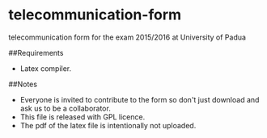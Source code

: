 # telecommunication-form
telecommunication form for the exam 2015/2016 at University of Padua

##Requirements
- Latex compiler.

##Notes
- Everyone is invited to contribute to the form so don't just download and ask us to be a collaborator. 
- This file is released with GPL licence.
- The pdf of the latex file is intentionally not uploaded.
